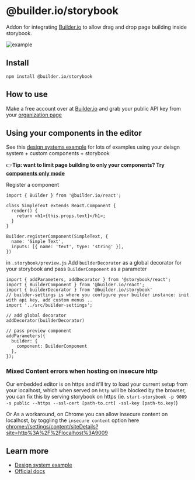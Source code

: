 # @builder.io/storybook

Addon for integrating [Builder.io](https://www.builder.io) to allow drag and drop page building inside storybook. 

<img src="https://user-images.githubusercontent.com/5093430/76154244-ebbe6480-608d-11ea-9dc9-08a59eda220e.gif" alt="example" />


## Install

`npm install @builder.io/storybook`

## How to use

Make a free account over at [Builder.io](https://www.builder.io/) and grab your public API key from your [organization page](https://builder.io/account/organization)

## Using your components in the editor

See this [design systems example](/examples/react-design-system) for lots of examples using your deisgn system + custom components + storybook

👉**Tip: want to limit page building to only your components? Try [components only mode](https://builder.io/c/docs/guides/components-only-mode)**

Register a component

```tsx
import { Builder } from '@builder.io/react';

class SimpleText extends React.Component {
  render() {
    return <h1>{this.props.text}</h1>;
  }
}

Builder.registerComponent(SimpleText, {
  name: 'Simple Text',
  inputs: [{ name: 'text', type: 'string' }],
})

```

in `.storybook/preview.js`
Add `builderDecorator` as a global decorator for your storybook and pass `BuilderComponent` as a parameter 
```tsx
import { addParameters, addDecorator } from '@storybook/react';
import { BuilderComponent } from '@builder.io/react';
import { builderDecorator } from '@builder.io/storybook'
// builder-settings is where you configure your builder instance: init with api key, add custom menus ..
import '../src/builder-settings';

// add global decorator
addDecorator(builderDecorator)

// pass preview component
addParameters({
  builder: {
    component: BuilderComponent
  },
});

```

### Mixed Content errors when hosting on insecure http
Our embedded editor is on https and it'll try to load your current setup from your localhost, which when served on `http` will be blocked by the browser, you can fix this by serving storybook on https (ie. `start-storybook -p 9009 -s public --https --ssl-cert [path-to.crt] -ssl-key [path-to.key]`)

Or As a workaround, on Chrome you can allow insecure content on localhost, by toggling the `insecure content` option here [chrome://settings/content/siteDetails?site=http%3A%2F%2Flocalhost%3A9009](chrome://settings/content/siteDetails?site=http%3A%2F%2Flocalhost%3A9009)


## Learn more

- [Design system example](/examples/react-design-system)
- [Official docs](https://www.builder.io/c/docs/getting-started)

